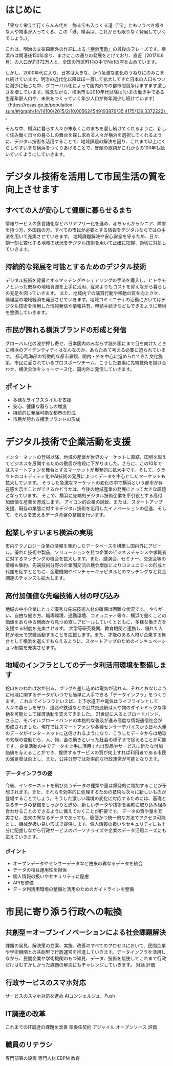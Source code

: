 # はじめに
「果なく栄えて行くらんみ代を　飾る宝も入りくる港（「宝」ともいうべき様々な人や物事が入ってくる、この「港」横浜は、これからも限りなく発展していくでしょう。）」

これは、明治の文豪森鴎外の作詞による[『横浜市歌』](http://www.city.yokohama.lg.jp/kyoiku/gakusyu/sika/)の最後のフレーズです。横浜市は開港後150年余り、まさにこの通りの発展をとげており、直近（2017年6月）の人口が約372万人と、全国の市区町村の中でNo1の座を占めています。

しかし、2000年代に入り、日本は大きな、かつ急激な変化のうねりにのみこまれ続けています。明治の近代化以降ほぼ一貫して拡大してきた日本の人口もついに減少に転じた中、グローバル化によって国内外での都市間競争はますます激しさを増しています。残念ながら、横浜市も2010年代以降は[いまの働き手である生産年齢人口や、未来をつくっていく年少人口が毎年減少し続けています]（https://resas.go.jp/population-sum/#/graph/14/14100/2015/2/10.005624549193879/35.4175/139.3372222） 。

そんな中、横浜に暮らす人々が末永くこのまちを愛し続けてくれるように、新しく住み働く日々の暮らしの舞台を探し求める人々が横浜を選択してくれるように、デジタル技術を活用することで、地域課題の解決を図り、これまで以上にくらしやすいまち横浜をつくりあげることで、冒頭の歌詞がこれからの100年も続いていくようにしていきます。

# デジタル技術を活用して市民生活の質を向上させます
 ## すべての人が安心して健康に暮らせるまち
 情報サービスの多言語化などバリアフリー化を進め、赤ちゃんからシニア、障害を持つ方、外国籍の方、すべての市民が必要とする情報をデジタルならではの手法を用いて充実させていきます。 
 地域課題解決や安心安全を守るため、日々、刻一刻と変化する地域の状況をデジタル技術を用いて正確に把握、適切に対処していきます。

 ## 持続的な発展を可能とするためのデジタル技術
 デジタル技術を背景とするマッチングやシェアリングの手法を導入し、ヒトやモノといった既存の地域資源を上手に活用、従来よりもコストを抑えながら暮らしの充足を図っていきます。 
 また、地域内での購買行動や移動の質を向上させ、循環型の地域経済を発展させていきます。地域コミュニティの活動においてはデジタル技術を活用した情報発信や情報共有、申請手続きなどもできるように環境を整備していきます。

 ## 市民が誇れる横浜ブランドの形成と発信
 グローバル化の波が押し寄せ、日本国内のみならず諸外国にまで目を向けたときに横浜のアイデンティティはなんなのか、あらためて考える必要に迫られています。
 都心臨海部の特徴的な都市景観、関内・外を中心に進められてきた文化施策、市民に愛されているプロスポーツチーム、こうした要素に先端技術を掛け合わせ、横浜全体をショーケース化、国内外に発信していきます。

 ## ポイント
 - 多様なライフスタイルを支援
 - 安心、健康な暮らしの増進
 - 持続的に発展可能な都市の形成
 - 市民が誇れる横浜ブランドの形成

# デジタル技術で企業活動を支援
インターネットの登場以降、地域の産業が世界のマーケットに直結、国境を越えてビジネスを展開するための敷居が格段に下がりました。さらに、この10年ではスマートフォンを舞台とするマーケットが爆発的に拡大中です。そして、クラウドのコモディティ化やAI技術の発展によってデータを中心としたマーケットも拡大しています。 
そうした急激なマーケットの変化の中で横浜という都市が存在感を示すことができるかどうかは、今後の地域産業の発展にとって大きな課題となっています。 
そこで、横浜に先端的デジタル技術企業を牽引役とする高付加価値な産業を育成します。 
アイコン的企業の誘致、または、スタートアップ支援、既存の業態に対するデジタル技術を応用したイノベーションの促進、そして、それらを支えるデータ基盤の整備を行います。

 ## 起業しやすいまち横浜の実現
 市内テクノロジー企業の情報を集約したデータベースを構築し国内外にアピール。優れた技術や製品、ソリューションを持つ企業のビジネスチャンスや求職者に対するマッチングの機会を拡大します。また、講演会、セミナー、交流会等の情報も集約、先端技術分野の企業間交流の機会増加によりコミュニティの形成と代謝を促すとともに、金融機関やベンチャーキャピタルとのマッチングなど資金調達のチャンスも拡大します。

 ## 高付加価値な先端技術人材の呼び込み
 地域の中小企業にとって優秀な先端技術人材の確保は困難な状況です。
 やりがい、自由な働き方、職場環境、通勤環境、コミュニティ等々、横浜で働くことの価値をあらゆる側面から見つめ直しアピールしていくとともに、多様な働き方を支援する制度を充実させます。 
 大学等研究機関、教育機関と連携し、優れた人材が地元で求職活動することを応援します。また、才能のある人材が企業する舞台として横浜を選んでもらえるように、スタートアップのためのインキュベーション制度を充実させます。 

 ## 地域のインフラとしてのデータ利活用環境を整備します
 蛇口をひねれば水が出る、プラグを差し込めば電気が流れる、それとおなじように地域に関するデータがいつでも簡単に入手できる「データインフラ」をつくります。 
 これまでインフラといえば、上下水道下や電気はライフラインとして人々の暮らしを守り、道路や鉄道などの公共交通網は人や物のダイナミックな移動を可能として経済活動を支えてきました。
 21世紀に入るとブロードバンド、さらに、モバイルブロードバンドの本格的な普及が進み高度な情報通信社会が形成されました。現在ではスマートフォンや各種センサーデバイスから日々大量のデータがインターネットに送信されるようになり、こうしたデータからは地球の気候の変動から、人、物、金の動きといった社会の様子まで捉えることが可能です。
 企業活動の中でデータを上手に活用すれば製品やサービスに新たな付加価値を与えることができ、提供するサービスの質が向上すれば利用者である市民の満足度は向上し、また、公共分野では効率的な行政運営が可能となります。

  ### データインフラの姿
  今後、インターネットを飛び交うデータの種類や量は爆発的に増加することが予想されます。また、それらを効率的に処理するための技術も次々に新しいものが登場することでしょう。そうした激しい環境の変化に対応するためには、基礎となるデータの整備をしっかりと進め、新しいデータや技術を柔軟に取り込み組み合わせることのできるように備えておくことが肝要です。
  データの質や量を充実させ、由来の異なるデータであっても、簡便かつ統一的な方法でアクセス可能とし、機械が扱い易い形式で提供します。個人情報の扱いやセキュリティにも十分に配慮しながら行政サービスのパーソナライズや企業のデータ活用ニーズにも応えていきます。

  ### ポイント
  - オープンデータやセンサーデータなど由来の異なるデータを統合
  - データの相互運用性を担保
  - 個人情報の扱いやセキュリティに配慮
  - APIを整備
  - データ利活用環境の整備と活用のためのガイドラインを整備

# 市民に寄り添う行政への転換
 ## 共創型＝オープンイノベーションによる社会課題解決
 課題の発見、解決策の立案、実施、改善のすべてのプロセスにおいて、民間企業や学術機関との共創型で行政運営を推進していきます。データインフラを活用しながら、民間企業や学術機関のもつ知見、データ、技術を駆使してこれまで行政だけはむずかしかった課題の解決にもチャレンジしていきます。
 対話
 評価

 ## 行政サービスのスマホ対応
 サービスのスマホ対応を進め
 AIコンシェルジュ、Push

 ## IT調達の改革
 これまでのIT調達の課題を改善
 準委任契約
 アジャイル
 オープンソース
 評価

 ## 職員のリテラシ
 専門部署の設置
 専門人材
 EBPM
 教育
